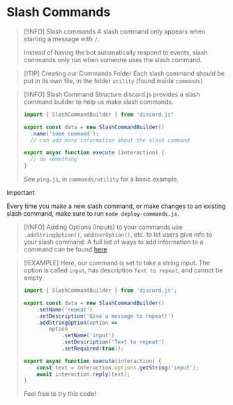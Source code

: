 # Slash Commands

> [!INFO] Slash commands
> A slash command only appears when starting a message with `/`. 
>
> Instead of having the bot automatically respond to events, slash commands only run when someone uses the slash command.

> [!TIP] Creating our Commands Folder
> Each slash command should be put in its own file, in the folder `utility` (found inside `commands`)

> [!INFO] Slash Command Structure
> discord.js provides a slash command builder to help us make slash commands.
> 
> ```javascript
> import { SlashCommandBuilder } from 'discord.js'
> 
> export const data = new SlashCommandBuilder()
>   .name('some command');
>   // can add more information about the slash command
> 
> export async function execute (interaction) {
>   // do something    
> }
> ```
> See `ping.js`, in `commands/utility` for a basic example.

> [!IMPORTANT]
> Every time you make a new slash command, or make changes to an existing slash command, make sure to run `node deploy-commands.js`.

> [!INFO] Adding Options (Inputs) to your commands
> use `.addStringOption()`, `addUserOption()`, etc. to let users give info to your slash command.
> A full list of ways to add information to a command can be found [here](https://discord.js.org/docs/packages/builders/1.11.2/SlashCommandBuilder:Class#addAttachmentOption)

> [!EXAMPLE]
> Here, our command is set to take a string input. The option is called `input`, has description `Text to repeat`, and cannot be empty.
> ```javascript
> import { SlashCommandBuilder } from 'discord.js';
> 
> export const data = new SlashCommandBuilder()
>     .setName('repeat')
>     .setDescription('Give a message to repeat!')
>     .addStringOption(option =>
>         option
>             .setName('input')
>             .setDescription('Text to repeat')
>             .setRequired(true));
> 
> export async function execute(interaction) {
>     const text = interaction.options.getString('input');
>     await interaction.reply(text);
> }
> ```
> Feel free to try this code!
